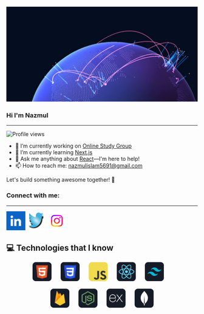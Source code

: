
![Exploring the peaks of web development!](https://raw.githubusercontent.com/Nazmul5691/Nazmul5691/main/assets/github.JPG "world with networks")





### Hi I'm Nazmul


---
![Profile views](https://komarev.com/ghpvc/?username=Nazmul5691&color=green)


- 🔭 I’m currently working on [Online Study Group](https://fragile-quartz.surge.sh/)
- 🌱 I’m currently learning [Next.js](https://nextjs.org/)
- 💬 Ask me anything about [React](https://react.dev/)—I'm here to help!
- 📫 How to reach me: [nazmulislam5691@gmail.com](mailto:nazmulislam5691@gmail.com)

Let's build something awesome together! 🚀




### Connect with me:
---

[<img src="https://raw.githubusercontent.com/Nazmul5691/Nazmul5691/main/assets/linkedin.png" alt="LinkedIn" width="50" height="50">](https://www.linkedin.com/in/md-nazmul-islam-36826b2a4/)
[<img src="https://raw.githubusercontent.com/Nazmul5691/Nazmul5691/main/assets/twittr.jpg" alt="Twitter" width="50" height="50">](https://twitter.com/NazmulIslam5691)
[<img src="https://raw.githubusercontent.com/Nazmul5691/Nazmul5691/main/assets/instragram.jpg" alt="Instagram" width="50" height="50">](https://www.instagram.com/md.nazmulislam8/?next=%2F)



💻 Technologies that I know
---
<p align="center" >
  <img src="https://raw.githubusercontent.com/Nazmul5691/Nazmul5691/main/assets/HTML.png" alt="HTML" width="50" height="50" style="margin-right: 20px;">
  <img src="https://raw.githubusercontent.com/Nazmul5691/Nazmul5691/main/assets/css.png" alt="CSS" width="50" height="50" style="margin-right: 20px;">
  <img src="https://raw.githubusercontent.com/Nazmul5691/Nazmul5691/main/assets/JavaScript.png" alt="JavaScript" width="50" height="50" style="margin-right: 20px;">
  <img src="https://raw.githubusercontent.com/Nazmul5691/Nazmul5691/main/assets/react.png" alt="React" width="50" height="50" style="margin-right: 20px;">
  <img src="https://raw.githubusercontent.com/Nazmul5691/Nazmul5691/main/assets/tailwind.png" alt="Tailwind CSS" width="50" height="50" style="margin-right: 20px;">
   <br>
  <br>
  <img src="https://raw.githubusercontent.com/Nazmul5691/Nazmul5691/main/assets/firebase.png" alt="Firebase" width="50" height="50" style="margin-right: 20px;">
  <img src="https://raw.githubusercontent.com/Nazmul5691/Nazmul5691/main/assets/node.png" alt="Node.js" width="50" height="50" style="margin-right: 20px;">
  <img src="https://raw.githubusercontent.com/Nazmul5691/Nazmul5691/main/assets/express.png" alt="Express.js" width="50" height="50" style="margin-right: 20px;">
  <img src="https://raw.githubusercontent.com/Nazmul5691/Nazmul5691/main/assets/mongo.png" alt="MongoDB" width="50" height="50">
</p>



